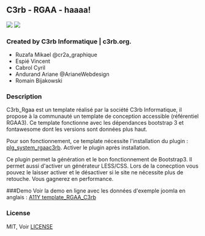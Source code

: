 ## C3rb - RGAA - haaaa!
![](https://img.shields.io/badge/FontAwesome-4.6.1-green.svg) ![](https://img.shields.io/badge/BootStrap-v3.3.6-green.svg)
### Created by C3rb Informatique | c3rb.org.

- Ruzafa Mikael @cr2a_graphique
- Espié Vincent
- Cabrol Cyril
- Andurand Ariane @ArianeWebdesign  
- Romain Bijakowski

### Description

C3rb_Rgaa est un template réalisé par la société C3rb Informatique, il propose à la communauté un template de conception accessible (référentiel RGAA3).
Ce template fonctionne avec les dépendances bootstrap 3 et fontawesome dont les versions sont données plus haut.

Pour son fonctionnement, ce template nécessite l'installation du plugin : [plg_system_rgaac3rb](https://github.com/c3rb-org/plg_system_rgaac3rb). Activer le plugin après installation.

Ce plugin permet la génération et le bon fonctionnement de Bootstrap3.
Il permet aussi d'activer un générateur LESS/CSS. Lors de la conecption vous pouvez le laisser activer et le désactiver si le site ne nécessite plus de retouche. Vous gagnerez en performance.

###Demo
Voir la demo en ligne avec les données d'exemple joomla en anglais : [A11Y template_RGAA_C3rb](http://a11y.orpheemedia.com/portail_a11y_en/)

### License

MIT, Voir [LICENSE](https://github.com/c3rb-org/template_RGAA_C3rb/blob/master/license)



